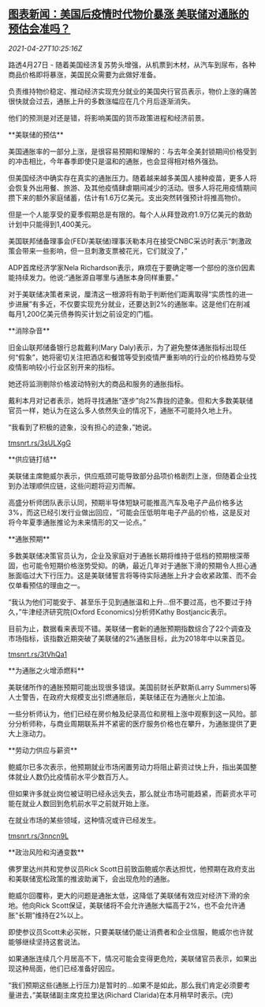 <!--1619519462000-->
[图表新闻：美国后疫情时代物价暴涨 美联储对通胀的预估会准吗？](https://cn.reuters.com/article/graphic-us-post-covid-inflation-fed-0427-idCNKBS2CE14B)
------

<div><i>2021-04-27T10:25:16Z</i></div><p>路透4月27日 - 随着美国经济复苏势头增强，从机票到木材，从汽车到尿布，各种商品价格即将暴涨，美国民众需要为此做好准备。</p><p>负责维持物价稳定、推动经济实现充分就业的美国央行官员表示，物价上涨的痛苦很快就会过去，通胀上升的多数涨幅应在几个月后逐渐消失。</p><p>他们的预测是对还是错，将影响美国的货币政策进程和经济前景。</p><p>**美联储的预估**</p><p>美国通胀率的一部分上涨，是很容易预期和理解的：与去年全美封锁期间价格受到的冲击相比，今年春季即使只是温和的通胀，也会显得相对格外强劲。</p><p>但美国经济中确实存在真实的通胀压力。随着越来越多美国人接种疫苗，更多人将会恢复外出用餐、旅游、及其他疫情肆虐期间减少的活动。很多人将花用疫情期间攒下来的额外家庭储蓄，估计有1.6万亿美元。支出突然转强预计将推高物价。</p><p>但是一个人能享受的夏季假期总是有限的。每个人从拜登政府1.9万亿美元的救助计划中只能得到1,400美元。</p><p>美国联邦储备理事会(FED/美联储)理事沃勒本月在接受CNBC采访时表示“刺激政策会带来一些影响，但一旦刺激支票被花光，它们就没了，”</p><p>ADP首席经济学家Nela Richardson表示，麻烦在于要确定哪一个部份的涨价因素能持续发力。他说:“通胀源自哪里与通胀本身同样重要。”</p><p>对于美联储决策者来说，厘清这一根源将有助于判断他们距离取得“实质性的进一步进展”有多近，不仅要实现充分就业，还要达到2%的通胀率。这是他们在削减每月1,200亿美元债券购买计划之前设定的门槛。</p><p>**消除杂音**</p><p>旧金山联邦储备银行总裁戴利(Mary Daly)表示，为了避免整体通胀指标出现任何“假象”，她将密切关注把酒店和餐馆等受到疫情严重影响的行业的价格趋势与受疫情影响较小行业区别开来的指标。</p><p>她还将监测剔除价格波动特别大的商品和服务的通胀指标。</p><p>戴利本月对记者表示，她将寻找通胀“逐步”向2%靠拢的迹象。但和大多数美联储官员一样，她认为在这么多人依然失业的情况下，通胀不可能持久地上升。</p><p>“我看到了积极的迹象，没有担心的迹象，”她说。</p><p><a href="https://tmsnrt.rs/3sULXgG">tmsnrt.rs/3sULXgG</a></p><p>**供应链打结**</p><p>美联储主席鲍威尔表示，供应瓶颈可能导致部分品项价格剧烈上涨，但随着企业找到办法理顺供应链，这些问题将迎刃而解。</p><p>高盛分析师团队表示认同，预期半导体短缺可能推高汽车及电子产品价格多达3%，而这已经引发行业做出回应，“可能会压低明年电子产品的价格，这是反对将今年夏季通胀推论为未来情形的又一论点。”</p><p>**通胀预期**</p><p>多数美联储决策官员认为，企业及家庭对于通胀长期将维持于低档的预期根深蒂固，也可能令短期价格涨势受抑。的确，最近几年对于通胀下滑的预期令人担心通胀面临过大下行压力。这是美联储誓言将等待实际通胀上升才会收紧政策、而不会仅单看预估的理由之一。</p><p>“我认为他们可能安于、甚至乐于见到通胀温和上升...但不要过高，也不要过于持久，”牛津经济研究院(Oxford Economics)分析师Kathy Bostjancic表示。</p><p>目前为止，数据看来表现不错。美联储一套新的通胀预期指数综合了22个调查及市场指标，该指数近期突破了美联储的2%通胀目标，此为2018年中以来首见。</p><p><a href="https://tmsnrt.rs/3tVhQa1">tmsnrt.rs/3tVhQa1</a></p><p>**为通胀之火增添燃料**</p><p>美联储所作的通胀预期可能出现很多错误。美国前财长萨默斯(Larry Summers)等人士警告，在政府大规模支出引燃通胀后，美联储正在为通胀火上加油。</p><p>一些分析师认为，他们已经在房价触及纪录高位和房租上涨中观察到这一风险。部分分析师称，与商业周期联系并不紧密的医疗服务价格也在攀升，为通胀提供了更大上涨动力。</p><p>**劳动力供应与薪资**</p><p>鲍威尔已多次表示，他预期就业市场闲置劳动力将阻止薪资过快上升，指出美国整体就业人数仍比疫情前水平少数百万人。</p><p>但如果许多就业岗位被证明已经永远失去，那么就业市场可能趋紧，而薪资水平可能在就业人数回到危机前水平之前就开始上涨。</p><p>在就业市场的某些领域，这种情况或许已经发生。</p><p><a href="https://tmsnrt.rs/3nncn9L">tmsnrt.rs/3nncn9L</a></p><p>**政治风险和沟通变数**</p><p>佛罗里达州共和党参议员Rick Scott日前致函鲍威尔表达担忧，他预期在政府支出和美联储宽松政策的推波助澜下，会出现危险的通胀。</p><p>鲍威尔回覆称，更大的问题是通胀太低，这降低了美联储有效应对经济下滑的余地。他向Rick Scott保证，美联储将不会允许通胀大幅高于2%，也不会允许通胀“长期”维持在2%以上。</p><p>即使参议员Scott未必买帐，只要美联储仍能让消费者和企业信服，鲍威尔也许就能够继续坚持这套说法。</p><p>如果通胀连续几个月居高不下，情况可能会变得更危险，美联储官员表示，如果出现这种局面，他们已经准备好因应。</p><p>“我们预期这些(通胀上行压力)是暂时的...如果不是如此，那么我们肯定必须要考量进去，”美联储副主席克拉里达(Richard Clarida)在本月稍早时表示。(完)</p>
